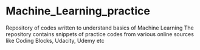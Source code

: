 # Machine_Learning_practice
Repository of codes written to understand basics of Machine Learning
The repository contains snippets of practice codes from various online sources like Coding Blocks, Udacity, Udemy etc
